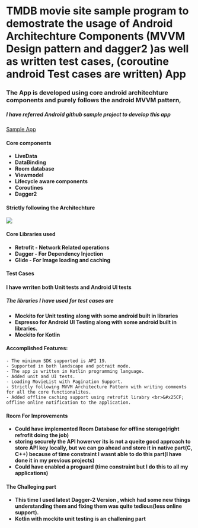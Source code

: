 # TMDB movie site sample program to demostrate the usage of Android Architechture Components (MVVM Design pattern and dagger2 )as well as written test cases, (coroutine android Test cases are written) App
### The App is developed using core android architechture components and purely follows the android MVVM pattern,

##### I have referred Android github sample project to develop this app

[Sample App](https://github.com/android/architecture-components-samples/tree/master/GithubBrowserSample)

#### Core components
* **LiveData**
* **DataBinding**
* **Room database**
* **Viewmodel**
* **Lifecycle aware components**
* **Coroutines**
* **Dagger2**

#### Strictly following the Architechture

![](https://developer.android.com/topic/libraries/architecture/images/final-architecture.png)

#### Core Libraries used

* **Retrofit - Network Related operations**
* **Dagger - For Dependency Injection**
* **Glide - For Image loading and caching**


#### Test Cases

#### I have wrriten both Unit tests and Android UI tests

##### The libraries I have used for test cases are 

* **Mockito for Unit testing along with some android built in libraries**
* **Espresso for Android UI Testing along with some android built in libraries.**
* **Mockito for Kotlin**

#### Accomplished Features:
```
- The minimum SDK supported is API 19.
- Supported in both landscape and potrait mode.
- The app is written in Kotlin programming language.
- Added unit and UI tests.
- Loading MovieList with Pagination Support.
- Strictly following MVVM Architecture Pattern with writing comments for all the core functionalites.
- Added offline caching support using retrofit lirabry <br>&#x25CF; offline online notification to the application.
```

#### Room For Improvements
* **Could have implemented Room Database for offline storage(right refrofit doing the job)**
* **storing securely the API howerver its is not a queite good approach to store API key locally, but we can go ahead and store it in native part(C, C++) because of time constraint I wasnt able to do this part(I have done it in my previous projects)**
* **Could have enabled a proguard (time constraint but I do this to all my applications)** 

#### The Challeging part
* **This time I used latest Dagger-2 Version , which had some new things understanding them and fixing them was quite tedious(less online support).**
* **Kotlin with mockito unit testing is an challening part**
